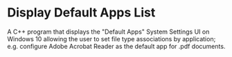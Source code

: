 # Display Default Apps List
A C++ program that displays the "Default Apps" System Settings UI on Windows 10 allowing the user to set file type associations by application; e.g. configure Adobe Acrobat Reader as the default app for .pdf documents.
